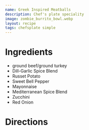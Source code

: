```yaml
---
name: Greek Inspired Meatballs
description: Chef's plate speciality
image: zombie_burrito_bowl.webp
layout: recipe
tags: chefsplate simple
---
```


# Ingredients

* ground beef/ground turkey
* Dill-Garlic Spice Blend
* Russet Potato
* Sweet Bell Pepper
* Mayonnaise
* Mediterranean Spice Blend
* Zucchini
* Red Onion

# Directions


